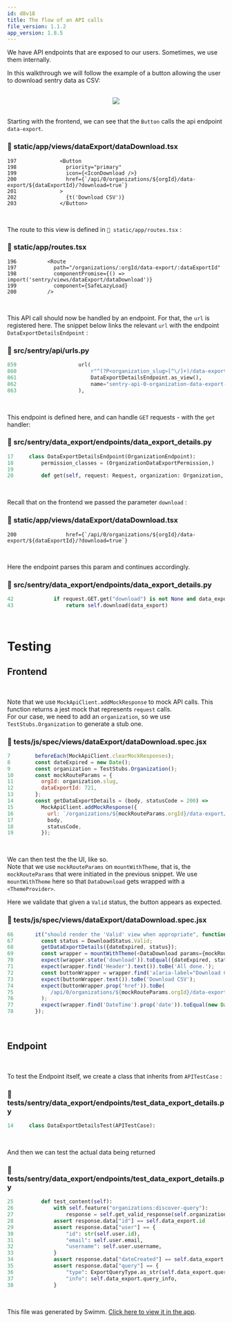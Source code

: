 ```yaml
---
id: d8v18
title: The flow of an API calls
file_version: 1.1.2
app_version: 1.8.5
---
```


We have API endpoints that are exposed to our users. Sometimes, we use them internally.

In this walkthrough we will follow the example of a button allowing the user to download sentry data as CSV:

<br/>

<div align="center"><img src="https://firebasestorage.googleapis.com/v0/b/swimmio-content/o/repositories%2FZ2l0aHViJTNBJTNBc2VudHJ5JTNBJTNBc3dpbW1pbw%3D%3D%2F8dfe0b92-7e7e-4338-b1ff-3738ac5503db.png?alt=media&token=a80f09a7-7c13-4dd5-903b-7c764e9b9a65" style="width:'100%'"/></div>

<br/>

Starting with the frontend, we can see that the `Button`<swm-token data-swm-token=":static/app/views/dataExport/dataDownload.tsx:197:2:2:`          &lt;Button`"/> calls the api endpoint `data-export`<swm-token data-swm-token=":static/app/views/dataExport/dataDownload.tsx:200:15:17:`            href={`/api/0/organizations/${orgId}/data-export/${dataExportId}/?download=true`}`"/>.
<!-- NOTE-swimm-snippet: the lines below link your snippet to Swimm -->
### 📄 static/app/views/dataExport/dataDownload.tsx
```tsx
197              <Button
198                priority="primary"
199                icon={<IconDownload />}
200                href={`/api/0/organizations/${orgId}/data-export/${dataExportId}/?download=true`}
201              >
202                {t('Download CSV')}
203              </Button>
```

<br/>

The route to this view is defined in `📄 static/app/routes.tsx` :
<!-- NOTE-swimm-snippet: the lines below link your snippet to Swimm -->
### 📄 static/app/routes.tsx
```tsx
196          <Route
197            path="/organizations/:orgId/data-export/:dataExportId"
198            componentPromise={() => import('sentry/views/dataExport/dataDownload')}
199            component={SafeLazyLoad}
200          />
```

<br/>

This API call should now be handled by an endpoint. For that, the `url`<swm-token data-swm-token=":src/sentry/api/urls.py:859:1:1:`                url(`"/> is registered here. The snippet below links the relevant `url`<swm-token data-swm-token=":src/sentry/api/urls.py:859:1:1:`                url(`"/> with the endpoint `DataExportDetailsEndpoint`<swm-token data-swm-token=":src/sentry/api/urls.py:861:1:1:`                    DataExportDetailsEndpoint.as_view(),`"/> :
<!-- NOTE-swimm-snippet: the lines below link your snippet to Swimm -->
### 📄 src/sentry/api/urls.py
```python
859                    url(
860                        r"^(?P<organization_slug>[^\/]+)/data-export/(?P<data_export_id>[^\/]+)/$",
861                        DataExportDetailsEndpoint.as_view(),
862                        name="sentry-api-0-organization-data-export-details",
863                    ),
```

<br/>

This endpoint is defined here, and can handle `GET`<swm-token data-swm-token=":src/sentry/data_export/endpoints/data_export_details.py:42:5:5:`        if request.GET.get(&quot;download&quot;) is not None and data_export._get_file() is not None:`"/> requests - with the `get`<swm-token data-swm-token=":src/sentry/data_export/endpoints/data_export_details.py:20:3:3:`    def get(self, request: Request, organization: Organization, data_export_id: str) -&gt; Response:`"/> handler:
<!-- NOTE-swimm-snippet: the lines below link your snippet to Swimm -->
### 📄 src/sentry/data_export/endpoints/data_export_details.py
```python
17     class DataExportDetailsEndpoint(OrganizationEndpoint):
18         permission_classes = (OrganizationDataExportPermission,)
19     
20         def get(self, request: Request, organization: Organization, data_export_id: str) -> Response:
```

<br/>

Recall that on the frontend we passed the parameter `download`<swm-token data-swm-token=":static/app/views/dataExport/dataDownload.tsx:200:23:23:`            href={`/api/0/organizations/${orgId}/data-export/${dataExportId}/?download=true`}`"/> :
<!-- NOTE-swimm-snippet: the lines below link your snippet to Swimm -->
### 📄 static/app/views/dataExport/dataDownload.tsx
```tsx
200                href={`/api/0/organizations/${orgId}/data-export/${dataExportId}/?download=true`}
```

<br/>

Here the endpoint parses this param and continues accordingly.
<!-- NOTE-swimm-snippet: the lines below link your snippet to Swimm -->
### 📄 src/sentry/data_export/endpoints/data_export_details.py
```python
42             if request.GET.get("download") is not None and data_export._get_file() is not None:
43                 return self.download(data_export)
```

<br/>

# Testing

## Frontend

<br/>

Note that we use `MockApiClient.addMockResponse`<swm-token data-swm-token=":tests/js/spec/views/dataExport/dataDownload.spec.jsx:15:1:3:`    MockApiClient.addMockResponse({`"/> to mock API calls. This function returns a jest mock that represents `request`<swm-token data-swm-token=":src/sentry/data_export/endpoints/data_export_details.py:20:8:8:`    def get(self, request: Request, organization: Organization, data_export_id: str) -&gt; Response:`"/> calls.  
For our case, we need to add an `organization`<swm-token data-swm-token=":tests/js/spec/views/dataExport/dataDownload.spec.jsx:9:3:3:`  const organization = TestStubs.Organization();`"/>, so we use `TestStubs.Organization`<swm-token data-swm-token=":tests/js/spec/views/dataExport/dataDownload.spec.jsx:9:7:9:`  const organization = TestStubs.Organization();`"/> to generate a stub one.
<!-- NOTE-swimm-snippet: the lines below link your snippet to Swimm -->
### 📄 tests/js/spec/views/dataExport/dataDownload.spec.jsx
```javascript
7        beforeEach(MockApiClient.clearMockResponses);
8        const dateExpired = new Date();
9        const organization = TestStubs.Organization();
10       const mockRouteParams = {
11         orgId: organization.slug,
12         dataExportId: 721,
13       };
14       const getDataExportDetails = (body, statusCode = 200) =>
15         MockApiClient.addMockResponse({
16           url: `/organizations/${mockRouteParams.orgId}/data-export/${mockRouteParams.dataExportId}/`,
17           body,
18           statusCode,
19         });
```

<br/>

We can then test the the UI, like so.  
Note that we use `mockRouteParams`<swm-token data-swm-token=":tests/js/spec/views/dataExport/dataDownload.spec.jsx:69:15:15:`    const wrapper = mountWithTheme(&lt;DataDownload params={mockRouteParams} /&gt;);`"/> on `mountWithTheme`<swm-token data-swm-token=":tests/js/spec/views/dataExport/dataDownload.spec.jsx:69:7:7:`    const wrapper = mountWithTheme(&lt;DataDownload params={mockRouteParams} /&gt;);`"/>, that is, the `mockRouteParams`<swm-token data-swm-token=":tests/js/spec/views/dataExport/dataDownload.spec.jsx:10:3:3:`  const mockRouteParams = {`"/> that were initiated in the previous snippet. We use `mountWithTheme`<swm-token data-swm-token=":tests/js/spec/views/dataExport/dataDownload.spec.jsx:69:7:7:`    const wrapper = mountWithTheme(&lt;DataDownload params={mockRouteParams} /&gt;);`"/> here so that `DataDownload`<swm-token data-swm-token=":tests/js/spec/views/dataExport/dataDownload.spec.jsx:69:10:10:`    const wrapper = mountWithTheme(&lt;DataDownload params={mockRouteParams} /&gt;);`"/> gets wrapped with a `<ThemeProvider>`.

Here we validate that given a `Valid`<swm-token data-swm-token=":tests/js/spec/views/dataExport/dataDownload.spec.jsx:67:9:9:`    const status = DownloadStatus.Valid;`"/> status, the button appears as expected.
<!-- NOTE-swimm-snippet: the lines below link your snippet to Swimm -->
### 📄 tests/js/spec/views/dataExport/dataDownload.spec.jsx
```javascript
66       it("should render the 'Valid' view when appropriate", function () {
67         const status = DownloadStatus.Valid;
68         getDataExportDetails({dateExpired, status});
69         const wrapper = mountWithTheme(<DataDownload params={mockRouteParams} />);
70         expect(wrapper.state('download')).toEqual({dateExpired, status});
71         expect(wrapper.find('Header').text()).toBe('All done.');
72         const buttonWrapper = wrapper.find('a[aria-label="Download CSV"]');
73         expect(buttonWrapper.text()).toBe('Download CSV');
74         expect(buttonWrapper.prop('href')).toBe(
75           `/api/0/organizations/${mockRouteParams.orgId}/data-export/${mockRouteParams.dataExportId}/?download=true`
76         );
77         expect(wrapper.find('DateTime').prop('date')).toEqual(new Date(dateExpired));
78       });
```

<br/>

## Endpoint

<br/>

To test the Endpoint itself, we create a class that inherits from `APITestCase`<swm-token data-swm-token=":tests/sentry/data_export/endpoints/test_data_export_details.py:14:4:4:`class DataExportDetailsTest(APITestCase):`"/> :
<!-- NOTE-swimm-snippet: the lines below link your snippet to Swimm -->
### 📄 tests/sentry/data_export/endpoints/test_data_export_details.py
```python
14     class DataExportDetailsTest(APITestCase):
```

<br/>

And then we can test the actual data being returned
<!-- NOTE-swimm-snippet: the lines below link your snippet to Swimm -->
### 📄 tests/sentry/data_export/endpoints/test_data_export_details.py
```python
25         def test_content(self):
26             with self.feature("organizations:discover-query"):
27                 response = self.get_valid_response(self.organization.slug, self.data_export.id)
28             assert response.data["id"] == self.data_export.id
29             assert response.data["user"] == {
30                 "id": str(self.user.id),
31                 "email": self.user.email,
32                 "username": self.user.username,
33             }
34             assert response.data["dateCreated"] == self.data_export.date_added
35             assert response.data["query"] == {
36                 "type": ExportQueryType.as_str(self.data_export.query_type),
37                 "info": self.data_export.query_info,
38             }
```

<br/>

This file was generated by Swimm. [Click here to view it in the app](https://app.swimm.io/repos/Z2l0aHViJTNBJTNBZnJvbnRlbmQtc3dpbW0lM0ElM0FyaWNhcmRvbG9wZXpn/docs/d8v18).
